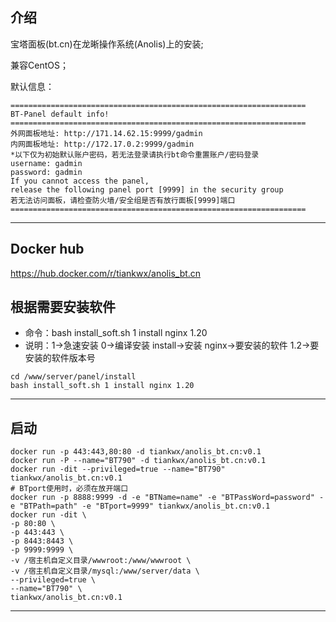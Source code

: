 ## 介绍  

宝塔面板(bt.cn)在龙晰操作系统(Anolis)上的安装;   

兼容CentOS；   

默认信息：

```
==================================================================
BT-Panel default info!
==================================================================
外网面板地址: http://171.14.62.15:9999/gadmin
内网面板地址: http://172.17.0.2:9999/gadmin
*以下仅为初始默认账户密码，若无法登录请执行bt命令重置账户/密码登录
username: gadmin
password: gadmin
If you cannot access the panel,
release the following panel port [9999] in the security group
若无法访问面板，请检查防火墙/安全组是否有放行面板[9999]端口
==================================================================
```

---

## Docker hub

https://hub.docker.com/r/tiankwx/anolis_bt.cn


##  根据需要安装软件
- 命令：bash install_soft.sh 1 install nginx 1.20
- 说明：1->急速安装 0->编译安装 install->安装 nginx->要安装的软件 1.2->要安装的软件版本号

```
cd /www/server/panel/install
bash install_soft.sh 1 install nginx 1.20
```
---

## 启动
```
docker run -p 443:443,80:80 -d tiankwx/anolis_bt.cn:v0.1
docker run -P --name="BT790" -d tiankwx/anolis_bt.cn:v0.1
docker run -dit --privileged=true --name="BT790" tiankwx/anolis_bt.cn:v0.1
# BTport使用时，必须在放开端口
docker run -p 8888:9999 -d -e "BTName=name" -e "BTPassWord=password" -e "BTPath=path" -e "BTport=9999" tiankwx/anolis_bt.cn:v0.1
docker run -dit \
-p 80:80 \
-p 443:443 \
-p 8443:8443 \
-p 9999:9999 \
-v /宿主机自定义目录/wwwroot:/www/wwwroot \
-v /宿主机自定义目录/mysql:/www/server/data \
--privileged=true \
--name="BT790" \
tiankwx/anolis_bt.cn:v0.1

```

---
